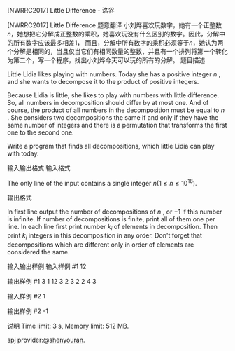 



[NWRRC2017] Little Difference - 洛谷














[NWRRC2017] Little Difference
题意翻译
小刘烨喜欢玩数字，她有一个正整数$n$，她想把它分解成正整数的乘积，她喜欢玩没有什么区别的数字。因此，分解中的所有数字应该最多相差1，
而且，分解中所有数字的乘积必须等于$n$，她认为两个分解是相同的，当且仅当它们有相同数量的整数，并且有一个排列将第一个转化为第二个，写一个程序，找出小刘烨今天可以玩的所有的分解。
题目描述


Little Lidia likes playing with numbers. Today she has a positive integer $n$ , and she wants to decompose it to the product of positive integers.

Because Lidia is little, she likes to play with numbers with little difference. So, all numbers in decomposition should differ by at most one. And of course, the product of all numbers in the decomposition must be equal to $n$ . She considers two decompositions the same if and only if they have the same number of integers and there is a permutation that transforms the first one to the second one.

Write a program that finds all decompositions, which little Lidia can play with today.


输入输出格式
输入格式



The only line of the input contains a single integer $n (1 \le n \le 10^{18}).$


输出格式



In first line output the number of decompositions of $n$ , or $−1$ if this number is infinite. If number of decompositions is finite, print all of them one per line. In each line first print number $k_{i}$ of elements in decomposition. Then print $k_{i}$ integers in this decomposition in any order. Don't forget that decompositions which are different only in order of elements are considered the same.


输入输出样例
输入样例 #1
12

输出样例 #1
3
1 12
3 2 3 2
2 4 3

输入样例 #2
1

输出样例 #2
-1

说明
Time limit: 3 s, Memory limit: 512 MB. 

spj provider:@[shenyouran](/user/137367).






